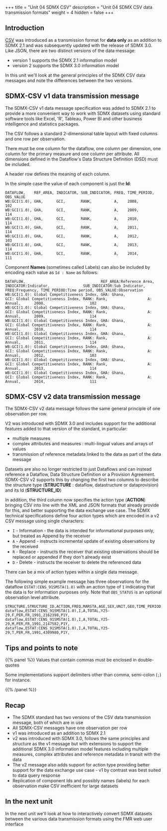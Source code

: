 +++
title = "Unit 04 SDMX CSV"
description = "Unit 04 SDMX CSV data transmission formats"
weight = 4
hidden = false
+++


## Introduction
<a href="https://en.wikipedia.org/wiki/Comma-separated_values">CSV</a> was introduced as a transmission format for **data only** as an addition to SDMX 2.1 and was subsequently updated with the release of SDMX 3.0.\
Like JSON, there are two distinct versions of the data message: 
- version 1 supports the SDMX 2.1 information model
- version 2 supports the SDMX 3.0 information model

In this unit we'll look at the general principles of the SDMX CSV data messages and note the differences between the two versions.

## SDMX-CSV v1 data transmission message
The SDMX-CSV v1 data message specification was added to SDMX 2.1 to provide a more convenient way to work with SDMX datasets using standard software tools like Excel, 'R', Tableau, Power BI and other business intelligence and statistics packages.

The CSV follows a standard 2-dimensional table layout with fixed columns and one row per observation. 

There must be one column for the dataflow, one column per dimension, one column for the primary measure and one column per attribute. All dimensions defined in the Dataflow's Data Structure Definition (DSD) must be included.

A header row defines the meaning of each column.

In the simple case the value of each component is just the **Id**:

```` plaintext
DATAFLOW,    REF_AREA, INDICATOR, SUB_INDICATOR, FREQ, TIME_PERIOD, OBS_VALUE
WB:GCI(1.0), GHA,      GCI,       RANK,          A,    2008,        102
WB:GCI(1.0), GHA,      GCI,       RANK,          A,    2009,        114
WB:GCI(1.0), GHA,      GCI,       RANK,          A,    2010,        114
WB:GCI(1.0), GHA,      GCI,       RANK,          A,    2011,        114
WB:GCI(1.0), GHA,      GCI,       RANK,          A,    2012,        103
WB:GCI(1.0), GHA,      GCI,       RANK,          A,    2013,        114
WB:GCI(1.0), GHA,      GCI,       RANK,          A,    2014,        111
````

Component **Names** (sometimes called Labels) can also be included by encoding each value as ````Id : Name```` as follows:

```` plaintext
DATAFLOW,                                  REF_AREA:Reference Area, INDICATOR:Indicator,               SUB_INDICATOR:Sub Indicator, FREQ:Frequency, TIME_PERIOD:Time period, OBS_VALUE:Observation
WB:GCI(1.0): Global Competitiveness Index, GHA: Ghana,              GCI: Global Competitiveness Index, RANK: Rank,                  A: Annual,      2008,                    102
WB:GCI(1.0): Global Competitiveness Index, GHA: Ghana,              GCI: Global Competitiveness Index, RANK: Rank,                  A: Annual,      2009,                    114
WB:GCI(1.0): Global Competitiveness Index, GHA: Ghana,              GCI: Global Competitiveness Index, RANK: Rank,                  A: Annual,      2010,                    114
WB:GCI(1.0): Global Competitiveness Index, GHA: Ghana,              GCI: Global Competitiveness Index, RANK: Rank,                  A: Annual,      2011,                    114
WB:GCI(1.0): Global Competitiveness Index, GHA: Ghana,              GCI: Global Competitiveness Index, RANK: Rank,                  A: Annual,      2012,                    103
WB:GCI(1.0): Global Competitiveness Index, GHA: Ghana,              GCI: Global Competitiveness Index, RANK: Rank,                  A: Annual,      2013,                    114
WB:GCI(1.0): Global Competitiveness Index, GHA: Ghana,              GCI: Global Competitiveness Index, RANK: Rank,                  A: Annual,      2014,                    111
````

## SDMX-CSV v2 data transmission message
The SDMX-CSV v2 data message follows the same general principle of one observation per row.

V2 was introduced with SDMX 3.0 and includes support for the additional features added to that version of the standard, in particular:
- multiple measures
- complex attributes and measures : multi-lingual values and arrays of values
- transmission of reference metadata linked to the data as part of the data message

Datasets are also no longer restricted to just Dataflows and can instead reference a Dataflow, Data Structure Definition or a Provision Agreement. SDMX-CSV v2 supports this by changing the first two columns to describe the structure type (**STRUCTURE** : dataflow, datastructure or dataprovision) and its Id (**STRUCTURE_ID**)

In addition, the third column now specifies the action type (**ACTION**) bringing CSV into line with the XML and JSON formats that already provide for this, and better supporting the data exchange use case. The SDMX technical specifications define four action types which are encoded in a v2 CSV message using single characters:
- ````I```` - Information - the data is intended for informational purposes only, but treated as Append by the receiver
- ````A```` - Append - instructs incremental update of existing observations by the received
- ````R```` - Replace - instructs the receiver that existing observations should be replaced or appended if they don't already exist
- ````D```` - Delete - instructs the receiver to delete the referenced data 

There can be a mix of action types within a single data message.

The following simple example message has three observations for the dataflow ````ESTAT:CENS_91SMSTA(1.0)```` with an action type of ````I```` indicating that the data is for information purposes only. Note that ````OBS_STATUS```` is an optional observation level attribute.
```` plaintext
STRUCTURE,STRUCTURE_ID,ACTION,FREQ,MARSTA,AGE,SEX,UNIT,GEO,TIME_PERIOD,OBS_VALUE,TIME_FORMAT,OBS_STATUS
dataflow,ESTAT:CENS_91SMSTA(1.0),I,A,TOTAL,Y25-29,F,PER,FR,1991,2162398,P1Y,
dataflow,ESTAT:CENS_91SMSTA(1.0),I,A,TOTAL,Y25-29,M,PER,FR,1991,2147582,P1Y,
dataflow,ESTAT:CENS_91SMSTA(1.0),I,A,TOTAL,Y25-29,T,PER,FR,1991,4309980,P1Y,
````

## Tips and points to note
{{% panel %}}
Values that contain commas must be enclosed in double-quotes

Some implementations support delimiters other than comma, semi-colon (````;````) for instance.

{{% /panel %}}

## Recap
- The SDMX standard has two versions of the CSV data transmission message, both of which are in use
- All SDMX-CSV messages have one observation per row
- v1 was introduced as an addition to SDMX 2.1
- v2 was introduced with SDMX 3.0, follows the same principles and structure as the v1 message but with extensions to support the additional SDMX 3.0 information model features including multiple measures, complex attributes and reference metadata in transit with the data
- The v2 message also adds support for action type providing better support for the data exchange use case - v1 by contrast was best suited to data query response
- Replication of component Ids and possibly names (labels) for each observation make CSV inefficient for large datasets

## In the next unit
In the next unit we'll look at how to interactively convert SDMX datasets between the various data transmission formats using the FMR web user interface